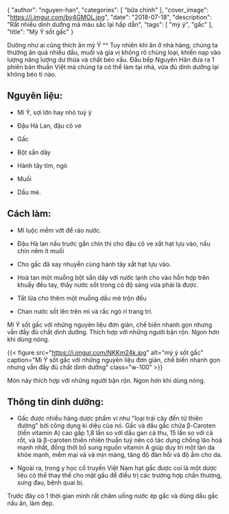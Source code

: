 {
   "author": "nguyen-han",
   "categories": [
      "bữa chính"
   ],
   "cover_image": "https://i.imgur.com/bv4GMOL.jpg",
   "date": "2018-07-18",
   "description": "Rất nhiều dinh dưỡng mà màu sắc lại hấp dẫn",
   "tags": [
            "mỳ ý", "gấc"
   ],
"title": "Mỳ Ý sốt gấc"
}

Dường như ai cũng thích ăn mỳ Ý ^^ Tuy nhiên khi ăn ở nhà hàng, chúng ta thường ăn quá nhiều dầu, muối và gia vị không rõ chủng loại, khiến nạp vào lượng năng lượng dư thừa và chất béo xấu. Đầu bếp Nguyên Hân đưa ra 1 phiên bản thuần Việt mà chúng ta có thể làm tại nhà, vừa đủ dinh dưỡng lại không béo tí nào.



## Nguyên liệu: 

- Mì Ý, sợi lớn hay nhỏ tuỳ ý

- Đậu Hà Lan, đậu cô ve

- Gấc

- Bột sắn dây

- Hành tây tím, ngò

- Muối 

- Dầu mè. 

## Cách làm:

- Mì luộc mềm vớt để ráo nước. 

- Đậu Hà lan nấu truớc gần chín thì cho đậu cô ve xắt hạt lựu vào, nấu chín nêm ít muối

- Cho gấc đã xay nhuyễn cùng hành tây xắt hạt lựu vào.  

- Hoà tan một muỗng bột sắn dây với nước lạnh cho vào hỗn hợp trên khuấy đều tay, thấy nước sốt trong có độ sáng vừa phải là được.

- Tắt lửa cho thêm một muỗng dầu mè trộn đều

- Chan nước sốt lên trên mì và rắc ngò rí trang trí. 

Mì Ý sốt gấc  với những nguyên liệu đơn giản, chế biến nhanh gọn nhưng vẫn đầy đủ chất dinh dưỡng. Thích hợp với những người bận rộn. Ngon hơn khi dùng nóng.

{{< figure src="https://i.imgur.com/NKKm24k.jpg" alt="mỳ ý sốt gấc" caption="Mì Ý sốt gấc  với những nguyên liệu đơn giản, chế biến nhanh gọn nhưng vẫn đầy đủ chất dinh dưỡng" class="w-100" >}}

Món này thích hợp với những người bận rộn. Ngon hơn khi dùng nóng.


## Thông tin dinh dưỡng:

- Gấc được nhiều hãng dược phẩm ví như "loại trái cây đến từ thiên đường" bởi công dụng kì diệu của nó. Gấc và dầu gấc chứa β-Caroten (tiền vitamin A) cao gấp 1,8 lần so với dầu gan cá thu, 15 lần so với cà rốt, và là β-caroten thiên nhiên thuần tuý nên có tác dụng chống lão hoá mạnh nhất, đồng thời bổ sung nguồn vitamin A giúp duy trì một làn da khỏe mạnh, mềm mại và và mịn màng, tăng độ đàn hồi và độ ẩm cho da.

- Ngoài ra, trong y học cổ truyền Việt Nam hạt gấc được coi là một dược liệu có thể thay thế cho mật gấu để điều trị các trường hợp chấn thương, sưng đau, bệnh quai bị.

Trước đây có 1 thời gian mình rất chăm uống nước ép gấc và dùng dầu gấc nấu ăn, làm đẹp.
